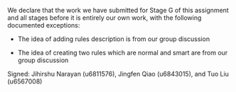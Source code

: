 We declare that the work we have submitted for Stage G of this assignment and all stages before it is entirely our own work, with the following documented exceptions:

* The idea of adding rules description is from our group discussion

* The idea of creating two rules which are normal and smart are from our group discussion

Signed: Jihirshu Narayan (u6811576), Jingfen Qiao (u6843015), and Tuo Liu (u6567008)